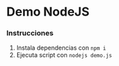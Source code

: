 Demo NodeJS
===

### Instrucciones

1. Instala dependencias con `npm i`
2. Ejecuta script con `nodejs demo.js`
